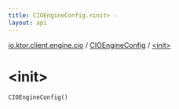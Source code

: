 ```yaml
---
title: CIOEngineConfig.<init> - 
layout: api
---
```


<div class='api-docs-breadcrumbs'><a href="../index.html">io.ktor.client.engine.cio</a> / <a href="index.html">CIOEngineConfig</a> / <a href="./-init-.html">&lt;init&gt;</a></div>

# &lt;init&gt;

<div class="signature"><code><span class="identifier">CIOEngineConfig</span><span class="symbol">(</span><span class="symbol">)</span></code></div>
